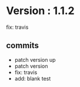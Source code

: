 # Version : 1.1.2

fix: travis

## commits

* patch version up
* patch version
* fix: travis
* add: blank test
